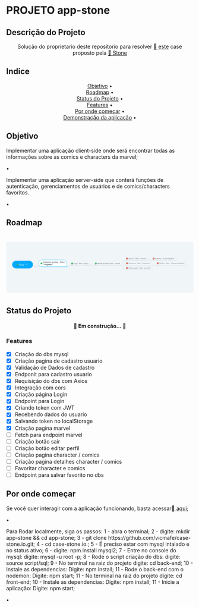 # PROJETO app-stone

## Descrição do Projeto

<p align="center">Solução do proprietario deste repositorio para resolver <a href="https://gist.github.com/jeansflores/5f4746ce1129e27da6f451069780ccf7">🔗 este</a> case proposto pela <a href="https://www.stone.com.br/">🔗 Stone</a></p>

## Indice

<p align="center">
 <a href="##objetivo">Objetivo</a> •<br>
 <a href="##roadmap">Roadmap</a> •<br>
 <a href="##tecnologias">Status do Projeto</a> •<br>
 <a href="##tecnologias">Features</a> •<br>
 <a href="##tecnologias">Por onde começar</a> •<br>
 <a href="##contribuicao">Demonstração da aplicação</a> •<br> 
</p>

## Objetivo

<p>Implementar uma aplicação client-side onde será encontrar todas as informações sobre as comics e characters da marvel;
</p> •
<p>Implementar uma aplicação server-side que conterá funções de autenticação, gerenciamentos de usuários e de comics/characters favoritos.</p> •

## Roadmap

<h1 align="center">
  <img alt="road map" title="#roadmap" src="./roadmap.png" />
</h1>

## Status do Projeto

<h4 align="center"> 
	🚧  Em construção...  🚧
</h4>

### Features

- [x] Criação do dbs mysql
- [x] Criação pagina de cadastro usuario
- [x] Validação de Dados de cadastro
- [x] Endponit para cadastro usuario
- [x] Requisição do dbs com Axios
- [x] Integração com cors
- [x] Criação página Login
- [x] Endpoint para Login
- [x] Criando token com JWT
- [x] Recebendo dados do usuario
- [x] Salvando token no localStorage
- [x] Criação pagina marvel
- [ ] Fetch para endpoint marvel
- [ ] Criação botão sair
- [ ] Criação botão editar perfil
- [ ] Criação pagina character / comics
- [ ] Criação pagina detalhes character / comics
- [ ] Favoritar character e comics
- [ ] Endpoint para salvar favorito no dbs

## Por onde começar

<p>Se você quer interagir com a aplicação funcionando, basta acessar<a href="https://gist.github.com/jeansflores/5f4746ce1129e27da6f451069780ccf7">🔗 aqui</a>;
</p> •

<p>Para Rodar localmente, siga os passos:
1 - abra o terminal;
2 - digite: mkdir app-stone && cd app-stone;
3 - git clone https://github.com/vicmafe/case-stone.io.git;
4 - cd case-stone.io.;
5 - É preciso estar com mysql intalado e no status ativo;
6 - digite: npm install mysql2;
7 - Entre no console do mysql: digite: mysql -u root -p;
8 - Rode o script criação do dbs: digite: source script/sql;
9 - No terminal na raiz do projeto digite: cd back-end;
10 - Instale as dependencias: Digite: npm install;
11 - Rode o back-end com o nodemon: Digite: npm start;
11 - No terminal na raiz do projeto digite: cd front-end;
10 - Instale as dependencias: Digite: npm install;
11 - Inicie a aplicação: Digite: npm start;
</p> •
